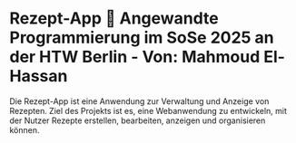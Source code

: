 # Rezept-App 🍝  **Angewandte Programmierung** im **SoSe 2025** an der HTW Berlin - Von: Mahmoud El-Hassan
Die Rezept-App ist eine Anwendung zur Verwaltung und Anzeige von Rezepten.
Ziel des Projekts ist es, eine Webanwendung zu entwickeln, mit der Nutzer Rezepte erstellen, bearbeiten, anzeigen und organisieren können.


